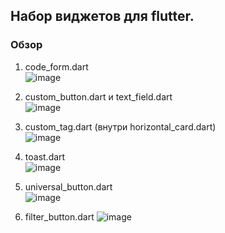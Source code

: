 ## Набор виджетов для flutter.

### Обзор
1. code_form.dart<br>
![image](https://github.com/user-attachments/assets/4dc80316-fbeb-46e5-8fa7-22886626d482)

2. custom_button.dart и text_field.dart<br>
![image](https://github.com/user-attachments/assets/8b48a723-7996-44bc-89dc-d55e450127a4)

3. custom_tag.dart (внутри horizontal_card.dart)<br>
![image](https://github.com/user-attachments/assets/6909ae06-a409-4fcd-a96e-f447279a2c5f)

4. toast.dart<br>
![image](https://github.com/user-attachments/assets/46d52553-215e-42f4-b1d9-e2af15fe6d0a)

5. universal_button.dart<br>
![image](https://github.com/user-attachments/assets/7db3bc43-a8b9-4f33-8f44-5fc29a3691ed)

6. filter_button.dart
![image](https://github.com/user-attachments/assets/888f83ad-a13d-4f3d-bf23-a4757151be4b)
